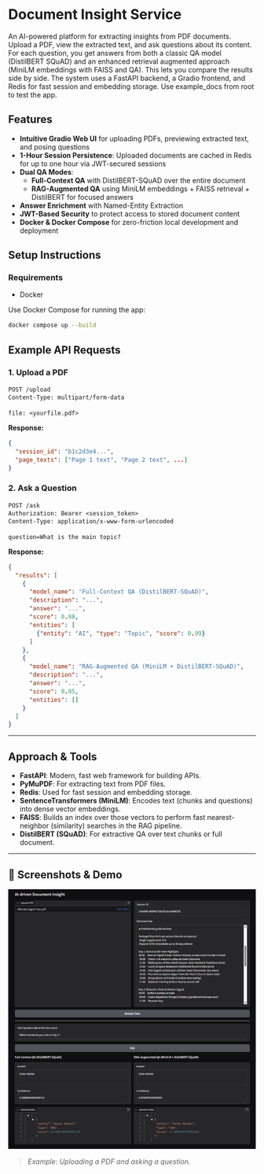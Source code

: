 
# Document Insight Service

An AI-powered platform for extracting insights from PDF documents. Upload a PDF, view the extracted text, and ask questions about its content. For each question, you get answers from both a classic QA model (DistilBERT SQuAD) and an enhanced retrieval augmented approach (MiniLM embeddings with FAISS and QA). This lets you compare the results side by side. The system uses a FastAPI backend, a Gradio frontend, and Redis for fast session and embedding storage. Use example_docs from root to test the app.



## Features
- **Intuitive Gradio Web UI** for uploading PDFs, previewing extracted text, and posing questions  
- **1-Hour Session Persistence**: Uploaded documents are cached in Redis for up to one hour via JWT-secured sessions  
- **Dual QA Modes**:  
  - **Full-Context QA** with DistilBERT-SQuAD over the entire document  
  - **RAG-Augmented QA** using MiniLM embeddings + FAISS retrieval + DistilBERT for focused answers  
- **Answer Enrichment** with Named-Entity Extraction  
- **JWT-Based Security** to protect access to stored document content  
- **Docker & Docker Compose** for zero-friction local development and deployment  


## Setup Instructions

### Requirements
- Docker

Use Docker Compose for running the app:
   ```sh
   docker compose up --build
   ```

## Example API Requests

### 1. Upload a PDF
```http
POST /upload
Content-Type: multipart/form-data

file: <yourfile.pdf>
```
**Response:**
```json
{
  "session_id": "b1c2d3e4...",
  "page_texts": ["Page 1 text", "Page 2 text", ...]
}
```

### 2. Ask a Question
```http
POST /ask
Authorization: Bearer <session_token>
Content-Type: application/x-www-form-urlencoded

question=What is the main topic?
```
**Response:**
```json
{
  "results": [
    {
      "model_name": "Full-Context QA (DistilBERT-SQuAD)",
      "description": "...",
      "answer": "...",
      "score": 0.98,
      "entities": [
        {"entity": "AI", "type": "Topic", "score": 0.99}
      ]
    },
    {
      "model_name": "RAG-Augmented QA (MiniLM + DistilBERT-SQuAD)",
      "description": "...",
      "answer": "...",
      "score": 0.95,
      "entities": []
    }
  ]
}
```

---

## Approach & Tools

- **FastAPI**: Modern, fast web framework for building APIs.
- **PyMuPDF**: For extracting text from PDF files.
- **Redis**: Used for fast session and embedding storage.
- **SentenceTransformers (MiniLM)**: Encodes text (chunks and questions) into dense vector embeddings.
- **FAISS**: Builds an index over those vectors to perform fast nearest-neighbor (similarity) searches in the RAG pipeline.
- **DistilBERT (SQuAD)**: For extractive QA over text chunks or full document.

---

## 📸 Screenshots & Demo

![API Swagger UI](example_image.png)
> 
> _Example: Uploading a PDF and asking a question._

